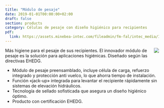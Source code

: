 ```yaml
---
title: "Módulo de pesaje"
date: 2019-01-01T00:00:00+02:00
draft: false
section: products
category: Células de pesaje con diseño higiénico para recipientes
pdf:
  link: https://assets.minebea-intec.com/fileadmin/fm-fal/intec_media/Industrial_Weighing/Documents/Load_Cells/Contego/DS_Contego_es.pdf
---
```


<img src="/img/products/celula-contejo.png" class="img-responsive" style="max-height: 300px; float: right!important;">

Más higiene para el pesaje de sus recipientes. El innovador módulo de pesaje es la solución para aplicaciones higiénicas. Diseñado según las directivas EHEDG.

- Módulo de pesaje preensamblado, incluye célula de carga, refuerzo integrado y protección anti vuelco, lo que ahorra tiempo de instalación.
- Función «jack-up» integrada para levantar el recipiente rápidamente sin sistemas de elevación hidráulicos.
- Tecnología de sellado sofisticada que asegura un diseño higiénico óptimo.
- Producto con certificación EHEDG.
